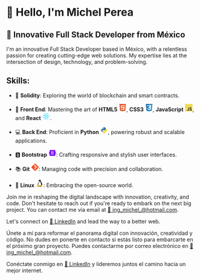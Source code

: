 # 👋 Hello, I'm Michel Perea
## 🚀 Innovative Full Stack Developer from México

I'm an innovative Full Stack Developer based in México, with a relentless passion for creating cutting-edge web solutions. My expertise lies at the intersection of design, technology, and problem-solving. 

## Skills:
- 🌱 **Solidity**: Exploring the world of blockchain and smart contracts.

- 💬 **Front End**: Mastering the art of **HTML5** <img src="https://raw.githubusercontent.com/devicons/devicon/master/icons/html5/html5-original.svg" width="20" height="20" />, **CSS3** <img src="https://raw.githubusercontent.com/devicons/devicon/master/icons/css3/css3-original.svg" width="20" height="20" />, **JavaScript** <img src="https://raw.githubusercontent.com/devicons/devicon/master/icons/javascript/javascript-original.svg" width="20" height="20" />, and **React** <img src="https://raw.githubusercontent.com/devicons/devicon/master/icons/react/react-original.svg" width="20" height="20" />.

- 💻 **Back End**: Proficient in **Python** <img src="https://raw.githubusercontent.com/devicons/devicon/master/icons/python/python-original.svg" width="20" height="20" />, powering robust and scalable applications.

- 🅱️ **Bootstrap** <img src="https://raw.githubusercontent.com/devicons/devicon/master/icons/bootstrap/bootstrap-original.svg" width="20" height="20" />: Crafting responsive and stylish user interfaces.

- 📚 **Git** <img src="https://raw.githubusercontent.com/devicons/devicon/master/icons/git/git-original.svg" width="20" height="20" />: Managing code with precision and collaboration.

- 🐧 **Linux** <img src="https://raw.githubusercontent.com/devicons/devicon/master/icons/linux/linux-original.svg" width="20" height="20" />: Embracing the open-source world.

Join me in reshaping the digital landscape with innovation, creativity, and code. Don't hesitate to reach out if you're ready to embark on the next big project. You can contact me via email at [📧 ing_michel_@hotmail.com](mailto:ing_michel_@hotmail.com).

Let's connect on [🔗 LinkedIn](https://www.linkedin.com/in/michel-perea) and lead the way to a better web.




Únete a mí para reformar el panorama digital con innovación, creatividad y código. No dudes en ponerte en contacto si estás listo para embarcarte en el próximo gran proyecto. Puedes contactarme por correo electrónico en [📧 ing_michel_@hotmail.com](mailto:ing_michel_@hotmail.com).

Conéctate conmigo en [🔗 LinkedIn](https://www.linkedin.com/in/michel-perea) y lideremos juntos el camino hacia un mejor internet.
